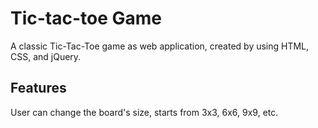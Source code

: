 # Tic-tac-toe Game
A classic Tic-Tac-Toe game as web application, created by using HTML, CSS, and jQuery.

## Features

User can change the board's size, starts from 3x3, 6x6, 9x9, etc.
